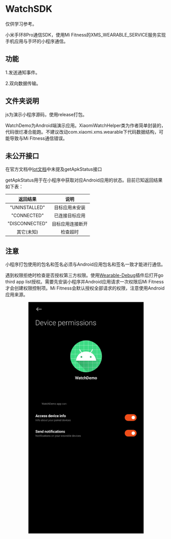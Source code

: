 # WatchSDK

仅供学习参考。

小米手环8Pro通信SDK，使用Mi Fitness的XMS_WEARABLE_SERVICE服务实现手机应用与手环的小程序通信。

## 功能

1.发送通知事件。

2.双向数据传输。

## 文件夹说明

js为演示小程序源码，使用release打包。

WatchDemo为Android端演示应用。XiaomiWatchHelper类为作者简单封装的，代码很烂凑合能跑。不建议改动com.xiaomi.xms.wearable下代码数据结构，可能导致与Mi Fitness通信错误。

## 未公开接口

在官方文档中[Iot文档](https://iot.mi.com/vela/quickapp/zh/content/features/network/interconnect.html)中未提及getApkStatus接口

getApkStatus用于在小程序中获取对应Android应用的状态。目前已知返回结果如下表：

| 返回结果 | 说明 |
|:-------:|:-------:|
| "UNINSTALLED" | 目标应用未安装 |
| "CONNECTED" | 已连接目标应用 |
| "DISCONNECTED" | 目标应用连接断开 |
| 其它(未知) | 检查超时 |


## 注意

小程序打包使用的包名和签名必须与Android应用包名和签名一致才能进行通信。

遇到权限拒绝时检查是否授权第三方权限。使用[Wearable-Debug](https://github.com/A5245/Wearable-Debug)插件后打开go third app list授权。需要先安装小程序并Android应用请求一次权限后Mi Fitness才会创建权限控制项。Mi Fitness会默认授权全部请求的权限，注意使用Android应用来源。

<div style="text-align:center;">
  <img src="pic/permission.jpg" width="360" height="720">
</div>

